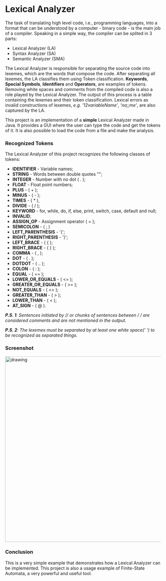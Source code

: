 # Lexical Analyzer

The task of translating high level code, i.e., programming languages, into
a format that can be understood by a computer - binary code - is the
main job of a compiler. Speaking in a simple way, the compiler can be
splited in 3 parts:
- Lexical Analyzer (LA)
- Syntax Analyzer (SA)
- Semantic Analyzer (SMA)

The Lexical Analyzer is responsible for separating the source code into
lexemes, which are the words that compose the code. After separating all
lexemes, the LA classifies them using Token classification. **Keywords**,
**Special Symbols**, **Identifiers** and **Operators**, are examples of
tokens. Removing white spaces and comments from the compiled code is also a
role played by the Lexical Analyzer. The output of this process is a
table containing the lexemes and their token classification. Lexical
errors as invalid constructions of lexemes, *e.g. '12variableName'*,
*'na;;me'*, are also captured by the LA.

This project is an implementation of a **simple** Lexical Analyzer made in Java.
It provides a GUI where the user can type the code and get the tokens of it.
It is also possible to load the code from a file and make the analysis.

### Recognized Tokens
The Lexical Analyzer of this project recognizes the following classes
of tokens:
- **IDENTIFIER** - Variable names;
- **STRING** - Words between double quotes "";
- **INTEGER** - Number with no dot ( . );
- **FLOAT** - Float point numbers;
- **PLUS** - ( + );
- **MINUS** - ( - );
- **TIMES** - ( * ),
- **DIVIDE** - ( / );
- **KEYWORD** - for, while, do, if, else, print, switch, case, default and
  null;
- **INVALID**;
- **ASSIGN_OP** - Assignment operator ( = );
- **SEMICOLON** - ( ; )
- **LEFT_PARENTHESIS** - '(';
- **RIGHT_PARENTHESIS** - ')';
- **LEFT_BRACE** - ( { );
- **RIGHT_BRACE** - ( } );
- **COMMA** - ( , );
- **DOT** - ( . );
- **DOTDOT** - ( .. );
- **COLON** - ( : );
- **EQUAL** - ( == );
- **LOWER_OR_EQUALS** - ( <= );
- **GREATER_OR_EQUALS** - ( >= );
- **NOT_EQUALS** - ( <> );
- **GREATER_THAN** - ( > );
- **LOWER_THAN** - ( < );
- **AT_SIGN** - ( @ ).


***P.S. 1**: Sentences initiated by // or chunks of sentences between /* */
are considered comments and are not mentioned in the output.*

***P.S. 2**: The lexemes must be separated by at least one white space(' ')
to be recognized as separated things.*

### Screenshot
<img src="https://user-images.githubusercontent.com/36672867/76977097-9eef4f00-6913-11ea-886a-8eae70a68ecc.jpeg" alt="drawing" width="600"/>

### Conclusion
This is a very simple example that demonstrates how a Lexical Analyzer
can be implemented. This project is also a usage example of
Finite-State Automata, a very powerful and useful tool.
